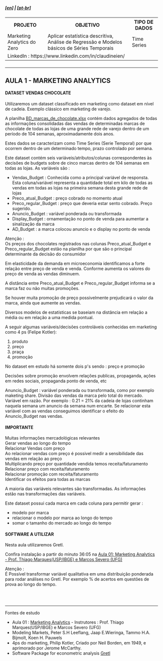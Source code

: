 <h5><a href="blank_">[en]</a> | <a href="blank_">[pt-br]</a>
</h5>
<h5>
<div>
  <table>
    <tr>
      <th>PROJETO</th>
      <th>OBJETIVO</th>
      <th>TIPO DE DADOS</th>
    </tr>
    <tr>
      <td>Marketing Analytics do Zero</td>
      <td>Aplicar estatística descritiva, Análise de Regressão e Modelos básicos de Séries Temporais</td>
      <td>Time Series</td>
    </tr>
    <tr>
        <td colspan="4">LinkedIn : https://www.linkedin.com/in/claudineien/</td>
    </tr>
  </table>
</div>
</h5>
<hr>
<h2>AULA 1 - MARKETING ANALYTICS</h2>
<h4>DATASET VENDAS CHOCOLATE</h4>
<p>Utilizaremos um dataset classificado em marketing como dataset em nível de cadeia. Exemplo clássico em marketing de varejo.</p>
<p>A planilha <a href="https://github.com/claudineien/marketing-analytics-gretl-r/tree/main/2-dataset">BD_marcas_de_chocolate.xlsx</a> contém dados agregados de todas as informações consolidadas das vendas de determinadas marcas de chocolate de todas as lojas de uma grande rede de varejo dentro de um período de 104 semanas, aproximadamente dois anos.</p>
<p>Estes dados se caracterizam como Time Series (Serie Temporal) por que ocorrem dentro de um determinado tempo, prazo controlado por semana.</p>
<p>Este dataset contém seis variáveis/atributos/colunas correspondentes às decisões de budgets sobre de cinco marcas dentro de 104 semanas em todas as lojas. As variáveis são :
    <ul>
        <li>Vendas_Budget : Conhecida como a principal variável de responsta. Esta coluna/variável representa a quantidade total em kilo de todas as vendas em todas as lojas na primeira semana desta grande rede de lojas</li>
        <li>Preco_atual_Budget : preço cobrado no momento atual</li>
        <li>Preco_regular_Budget : preço que deveria estar sento cobrado. Preço sugerido.</li>
        <li>Anuncio_Budget : variável ponderada ou transformada</li>
        <li>Display_Budget : ornamentação no ponto de venda para aumentar a sinalização da marca</li>
        <li>AD_Budget : a marca colocou anuncio e o display no ponto de venda</li>
    </ul>
</p>
<p>Atenção : <br>
Os preços dos chocolates registrados nas colunas Preco_atual_Budget e Preco_regular_Budget estão na planilha por que são o principal determinante da decisão do consumidor</p>
<p>Em elasticidade da demanda em microeconomia identificamos a forte relação entre preço de venda e venda. Conforme aumenta os valores do preço de venda as vendas diminuem.</p>
<p>A distância entre Preco_atual_Budget e Preco_regular_Budget informa se a marca faz ou não muitas promoções.</p>
<p>Se houver muita promoção de preço possivelmente prejudicará o valor da marca, ainda que aumente as vendas.</p>
<p>Diversos modelos de estatísticas se baseiam na distância em relação a média ou em relação a uma medida pontual.</p>
<p>A seguir algumas variáveis/decisões controláveis conhecidas em marketing como 4 ps (Felipe Kotler):
    <ol>
        <li>produto</li>
        <li>preço</li>
        <li>praça</li>
        <li>promoção</li>
    </ol>
</p>
<p>No dataset em estudo há somente dois p's sendo : preço e promoção</p>
<p>Decisões sobre promoção envolvem relações publicas, propaganda, ações em redes sociais, propaganda ponto de venda, etc</p>
<p>Anuncio_Budget : variável ponderada ou transformada, como por exemplo maketing share. Divisão das vendas da marca pelo total do mercado. Variável em razão. Por exemplo : 0.21 = 21% da cadeia de lojas continham naquela semana um anuncio da semana num encarte. Se relacionar esta variável com as vendas conseguimos identificar o efeito do Anuncio_Budget nas vendas.</p>

<h4>IMPORTANTE</h4>
<p>Muitas informações mercadológicas relevantes<br>
Gerar vendas ao longo do tempo<br>
Relacionar Vendas com preço<br>
Ao relacionar vendas com preço é possivel medir a sensibilidade das vendas em relação ao preço<br>
Multiplicando preço por quantidade vendida temos receita/faturamento<br>
Relacionar preço com receita/faturamento<br>
Relacionar promoção com receita/faturamento<br>
Identificar os efeitos para todas as marcas<br>
</p>
<p>A maioria das variáveis relevantes são transformadas. As informações estão nas transformações das variáveis.</p>
<p>Este dataset possui cada marca em cada coluna para permitir gerar :<br>
    <ul>
        <li>modelo por marca</li>
        <li>relacionar o modelo por marca ao longo do tempo</li>
        <li>somar o tamanho do mercado ao longo do tempo</li>
    </ul>
</p>

<h4>SOFTWARE A UTILIZAR</h4>
<p>Nesta aula utilizaremos Gretl.</p>
<p>Confira instalação a partir do minuto 36:05 na <a href="https://youtu.be/lRTR7XHwOe4">Aula 01: Marketing Analytics - Prof. Thiago Marques(USP/IBGE) e Marcos Severo (UFG)</a>
</p>
<p>Atenção : <br>
É Possível transformar variável qualitativa em uma distribuição ponderada para rodar análises no Gretl. Por exemplo % de acertos em questões de prova ao longo do tempo.
</p>
<br><br>
<hr>
<p>Fontes de estudo
    <ul>
        <li>Aula 01 : <a href="https://www.youtube.com/watch?v=lRTR7XHwOe4">Marketing Analytics</a> - Instrutores : Prof. Thiago Marques(USP/IBGE) e Marcos Severo (UFG)</li>
        <li>Modeling Markets, Peter S.H Leeflang, Jaap E.Wieringa, Tammo H.A. Bijmolt, Koen H. Pauwels</li>
        <li>4ps do marketing, Philip Kotler, Criado por Neil Borden, em 1949, e aprimorado por Jerome McCarthy.</li>
        <li>Software Package for econometric analysis <a href="http://gretl.sourceforge.net/">Gretl</a></li>
    </ul>
</p>
